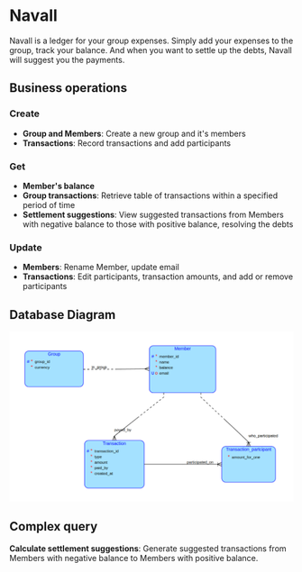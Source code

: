 # Navall
Navall is a ledger for your group expenses. Simply add your expenses to the group, track your balance. And when you want to settle up the debts, Navall will suggest you the payments.

## Business operations
### Create
- **Group and Members**: Create a new group and it's members
- **Transactions**: Record transactions and add participants
### Get
- **Member's balance**
- **Group transactions**: Retrieve table of transactions within a specified period of time
- **Settlement suggestions**: View suggested transactions from Members with negative balance to those with positive balance, resolving the debts
### Update
- **Members**: Rename Member, update email
- **Transactions**: Edit participants, transaction amounts, and add or remove participants

## Database Diagram
![DatabaseScheme](database.png)

## Complex query
**Calculate settlement suggestions**: Generate suggested transactions from Members with negative balance to Members with positive balance.
